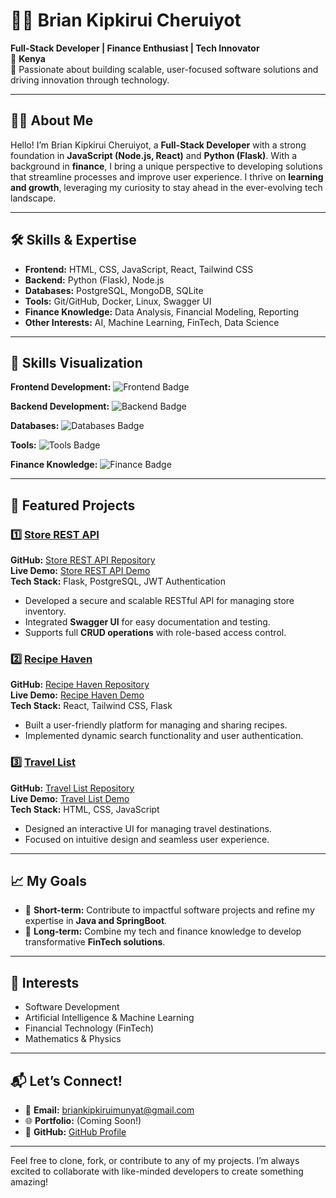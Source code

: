 # 👨‍💻 Brian Kipkirui Cheruiyot  
**Full-Stack Developer | Finance Enthusiast | Tech Innovator**  
📍 **Kenya**  
🌟 Passionate about building scalable, user-focused software solutions and driving innovation through technology.

---

## 👨‍💻 About Me  
Hello! I’m Brian Kipkirui Cheruiyot, a **Full-Stack Developer** with a strong foundation in **JavaScript (Node.js, React)** and **Python (Flask)**. With a background in **finance**, I bring a unique perspective to developing solutions that streamline processes and improve user experience. I thrive on **learning and growth**, leveraging my curiosity to stay ahead in the ever-evolving tech landscape.

---

## 🛠 Skills & Expertise  
- **Frontend:** HTML, CSS, JavaScript, React, Tailwind CSS  
- **Backend:** Python (Flask), Node.js  
- **Databases:** PostgreSQL, MongoDB, SQLite  
- **Tools:** Git/GitHub, Docker, Linux, Swagger UI  
- **Finance Knowledge:** Data Analysis, Financial Modeling, Reporting  
- **Other Interests:** AI, Machine Learning, FinTech, Data Science  

---

## 🌟 Skills Visualization

**Frontend Development:**
![Frontend Badge](https://img.shields.io/badge/Frontend-80%25-blue)

**Backend Development:**
![Backend Badge](https://img.shields.io/badge/Backend-75%25-green)

**Databases:**
![Databases Badge](https://img.shields.io/badge/Databases-70%25-yellow)

**Tools:**
![Tools Badge](https://img.shields.io/badge/Tools-85%25-orange)

**Finance Knowledge:**
![Finance Badge](https://img.shields.io/badge/Finance-80%25-lightgrey)

---

## 🌟 Featured Projects  

### 1️⃣ **[Store REST API](https://store-api-xoxt.onrender.com/swagger-ui)**  
**GitHub:** [Store REST API Repository](https://github.com/Munyat/store_api)  
**Live Demo:** [Store REST API Demo](https://store-api-xoxt.onrender.com/swagger-ui)  
**Tech Stack:** Flask, PostgreSQL, JWT Authentication  
- Developed a secure and scalable RESTful API for managing store inventory.  
- Integrated **Swagger UI** for easy documentation and testing.  
- Supports full **CRUD operations** with role-based access control.

### 2️⃣ **[Recipe Haven](https://recipehaven-silk.vercel.app/)**  
**GitHub:** [Recipe Haven Repository](https://github.com/NgunyiGachie/recipe-haven)  
**Live Demo:** [Recipe Haven Demo](https://recipehaven-silk.vercel.app/)  
**Tech Stack:** React, Tailwind CSS, Flask  
- Built a user-friendly platform for managing and sharing recipes.  
- Implemented dynamic search functionality and user authentication.  

### 3️⃣ **[Travel List](https://majestic-parfait-bd5795.netlify.app/)**  
**GitHub:** [Travel List Repository](https://github.com/Munyat/travel-list)  
**Live Demo:** [Travel List Demo](https://majestic-parfait-bd5795.netlify.app/)  
**Tech Stack:** HTML, CSS, JavaScript  
- Designed an interactive UI for managing travel destinations.  
- Focused on intuitive design and seamless user experience.

---

## 📈 My Goals  
- 🚀 **Short-term:** Contribute to impactful software projects and refine my expertise in **Java and SpringBoot**.  
- 🎯 **Long-term:** Combine my tech and finance knowledge to develop transformative **FinTech solutions**.

---

## 🌱 Interests  
- Software Development  
- Artificial Intelligence & Machine Learning  
- Financial Technology (FinTech)  
- Mathematics & Physics  

---

## 📬 Let’s Connect!  
- 📧 **Email:** [briankipkiruimunyat@gmail.com](mailto:briankipkiruimunyat@gmail.com)  
- 🌐 **Portfolio:** (Coming Soon!)  
- 🐙 **GitHub:** [GitHub Profile](https://github.com/Munyat)  

---

Feel free to clone, fork, or contribute to any of my projects. I’m always excited to collaborate with like-minded developers to create something amazing!


